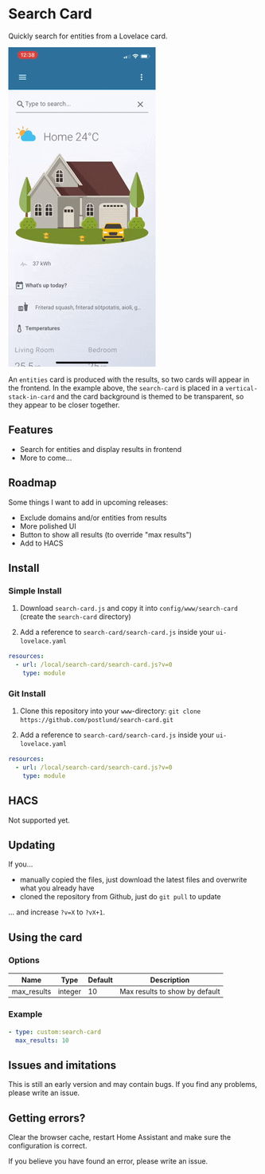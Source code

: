# Search Card

Quickly search for entities from a Lovelace card.

![Demo of card](images/demo.gif)

An `entities` card is produced with the results, so two cards will appear
in the frontend. In the example above, the `search-card` is placed in a
`vertical-stack-in-card` and the card background is themed to be transparent,
so they appear to be closer together.

## Features

* Search for entities and display results in frontend
* More to come...

## Roadmap

Some things I want to add in upcoming releases:

* Exclude domains and/or entities from results
* More polished UI
* Button to show all results (to override "max results")
* Add to HACS

## Install

### Simple Install

1. Download `search-card.js` and copy it into `config/www/search-card` (create the `search-card` directory)

2. Add a reference to `search-card/search-card.js` inside your `ui-lovelace.yaml`

  ```yaml
  resources:
    - url: /local/search-card/search-card.js?v=0
      type: module
  ```

### Git Install

1. Clone this repository into your `www`-directory: `git clone https://github.com/postlund/search-card.git`

2. Add a reference to `search-card/search-card.js` inside your `ui-lovelace.yaml`

  ```yaml
  resources:
    - url: /local/search-card/search-card.js?v=0
      type: module
  ```

## HACS

Not supported yet.

## Updating

If you...

* manually copied the files, just download the latest files and overwrite what you already have
* cloned the repository from Github, just do `git pull` to update

... and increase `?v=X` to `?vX+1`.

## Using the card

### Options

| Name | Type | Default | Description |
|------|------|---------|-------------|
| max_results | integer | 10 | Max results to show by default

### Example

  ```yaml
  - type: custom:search-card
    max_results: 10
  ```

## Issues and imitations

This is still an early version and may contain bugs. If you find any problems, please write an issue.

## Getting errors?

Clear the browser cache, restart Home Assistant and make sure the configuration is correct.

If you believe you have found an error, please write an issue.